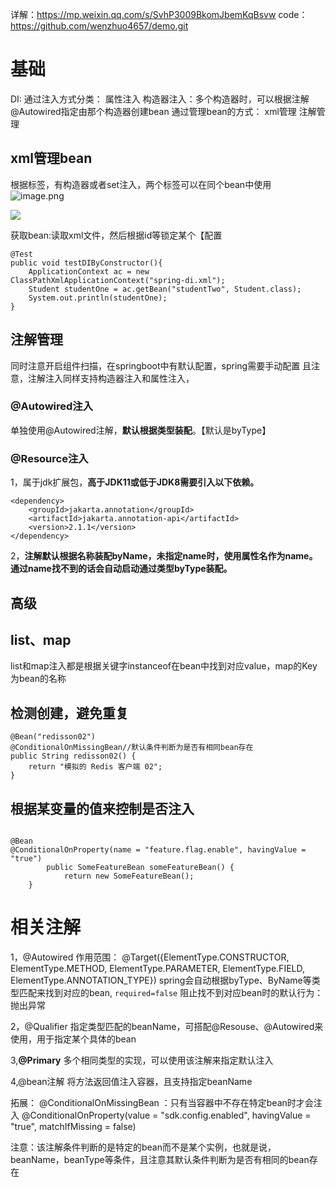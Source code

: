 
详解：https://mp.weixin.qq.com/s/SvhP3009BkomJbemKqBsvw
code：https://github.com/wenzhuo4657/demo.git




# 基础

DI:
通过注入方式分类：
属性注入
构造器注入：多个构造器时，可以根据注解@Autowired指定由那个构造器创建bean
通过管理bean的方式：
xml管理
注解管理


## xml管理bean

根据标签，有构造器或者set注入，两个标签可以在同个bean中使用
![image.png](http://obimage.wenzhuo4657.cn/20240527111157.png)


![](http://obimage.wenzhuo4657.cn/20240527111230.png)



获取bean:读取xml文件，然后根据id等锁定某个【配置
```
@Test
public void testDIByConstructor(){
    ApplicationContext ac = new ClassPathXmlApplicationContext("spring-di.xml");
    Student studentOne = ac.getBean("studentTwo", Student.class);
    System.out.println(studentOne);
}

```
## 注解管理

同时注意开启组件扫描，在springboot中有默认配置，spring需要手动配置
且注意，注解注入同样支持构造器注入和属性注入，


### @Autowired注入

单独使用@Autowired注解，**默认根据类型装配**。【默认是byType】

### @Resource注入
1，属于jdk扩展包，**高于JDK11或低于JDK8需要引入以下依赖。**
```
<dependency>
    <groupId>jakarta.annotation</groupId>
    <artifactId>jakarta.annotation-api</artifactId>
    <version>2.1.1</version>
</dependency>

```
2，**注解默认根据名称装配byName，未指定name时，使用属性名作为name。通过name找不到的话会自动启动通过类型byType装配。**





## 高级


## list、map
list和map注入都是根据关键字instanceof在bean中找到对应value，map的Key为bean的名称





##  检测创建，避免重复

```
@Bean("redisson02")   
@ConditionalOnMissingBean//默认条件判断为是否有相同bean存在  
public String redisson02() {  
    return "模拟的 Redis 客户端 02";  
}
```



## 根据某变量的值来控制是否注入

```

@Bean
@ConditionalOnProperty(name = "feature.flag.enable", havingValue = "true") 
		public SomeFeatureBean someFeatureBean() { 
			return new SomeFeatureBean();
	} 
```






# 相关注解
1，@Autowired
作用范围：
@Target({ElementType.CONSTRUCTOR, ElementType.METHOD, ElementType.PARAMETER, ElementType.FIELD, ElementType.ANNOTATION_TYPE})
spring会自动根据byType、ByName等类型匹配来找到对应的bean,
`required=false` 阻止找不到对应bean时的默认行为：抛出异常


2，@Qualifier
指定类型匹配的beanName，可搭配@Resouse、@Autowired来使用，用于指定某个具体的bean


3,**@Primary**
多个相同类型的实现，可以使用该注解来指定默认注入



4,@bean注解
将方法返回值注入容器，且支持指定beanName

拓展： @ConditionalOnMissingBean ：只有当容器中不存在特定bean时才会注入
@ConditionalOnProperty(value = "sdk.config.enabled", havingValue = "true", matchIfMissing = false)


注意：该注解条件判断的是特定的bean而不是某个实例，也就是说，beanName，beanType等条件，且注意其默认条件判断为是否有相同的bean存在

